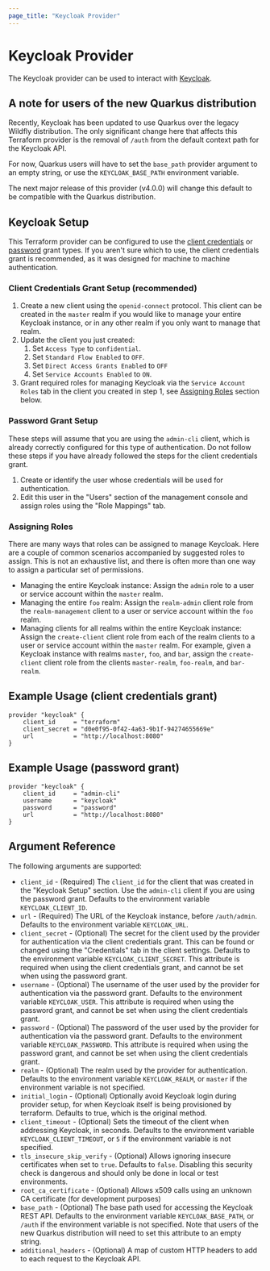 ```yaml
---
page_title: "Keycloak Provider"
---
```


# Keycloak Provider

The Keycloak provider can be used to interact with [Keycloak](https://www.keycloak.org/).

## A note for users of the new Quarkus distribution

Recently, Keycloak has been updated to use Quarkus over the legacy Wildfly distribution. The only significant change here
that affects this Terraform provider is the removal of `/auth` from the default context path for the Keycloak API.

For now, Quarkus users will have to set the `base_path` provider argument to an empty string, or use the `KEYCLOAK_BASE_PATH`
environment variable.

The next major release of this provider (v4.0.0) will change this default to be compatible with the Quarkus distribution.

## Keycloak Setup

This Terraform provider can be configured to use the [client credentials](https://www.oauth.com/oauth2-servers/access-tokens/client-credentials/)
or [password](https://www.oauth.com/oauth2-servers/access-tokens/password-grant/) grant types. If you aren't
sure which to use, the client credentials grant is recommended, as it was designed for machine to machine authentication.

### Client Credentials Grant Setup (recommended)

1. Create a new client using the `openid-connect` protocol. This client can be created in the `master` realm if you would
like to manage your entire Keycloak instance, or in any other realm if you only want to manage that realm.
1. Update the client you just created:
    1. Set `Access Type` to `confidential`.
    1. Set `Standard Flow Enabled` to `OFF`.
    1. Set `Direct Access Grants Enabled` to `OFF`
    1. Set `Service Accounts Enabled` to `ON`.
1. Grant required roles for managing Keycloak via the `Service Account Roles` tab in the client you created in step 1, see [Assigning Roles](#assigning-roles) section below.

### Password Grant Setup

These steps will assume that you are using the `admin-cli` client, which is already correctly configured for this type
of authentication. Do not follow these steps if you have already followed the steps for the client credentials grant.

1. Create or identify the user whose credentials will be used for authentication.
1. Edit this user in the "Users" section of the management console and assign roles using the "Role Mappings" tab.

### Assigning Roles

There are many ways that roles can be assigned to manage Keycloak. Here are a couple of common scenarios accompanied
by suggested roles to assign. This is not an exhaustive list, and there is often more than one way to assign a particular set
of permissions.

- Managing the entire Keycloak instance: Assign the `admin` role to a user or service account within the `master` realm.
- Managing the entire `foo` realm: Assign the `realm-admin` client role from the `realm-management` client to a user or service
account within the `foo` realm.
- Managing clients for all realms within the entire Keycloak instance: Assign the `create-client` client role from each of
the realm clients to a user or service account within the `master` realm. For example, given a Keycloak instance with realms
`master`, `foo`, and `bar`, assign the `create-client` client role from the clients `master-realm`, `foo-realm`, and `bar-realm`.

## Example Usage (client credentials grant)

```hcl
provider "keycloak" {
	client_id     = "terraform"
	client_secret = "d0e0f95-0f42-4a63-9b1f-94274655669e"
	url           = "http://localhost:8080"
}
```

## Example Usage (password grant)

```hcl
provider "keycloak" {
	client_id     = "admin-cli"
	username      = "keycloak"
	password      = "password"
	url           = "http://localhost:8080"
}
```

## Argument Reference

The following arguments are supported:

- `client_id` - (Required) The `client_id` for the client that was created in the "Keycloak Setup" section. Use the `admin-cli` client if you are using the password grant. Defaults to the environment variable `KEYCLOAK_CLIENT_ID`.
- `url` - (Required) The URL of the Keycloak instance, before `/auth/admin`. Defaults to the environment variable `KEYCLOAK_URL`.
- `client_secret` - (Optional) The secret for the client used by the provider for authentication via the client credentials grant. This can be found or changed using the "Credentials" tab in the client settings. Defaults to the environment variable `KEYCLOAK_CLIENT_SECRET`. This attribute is required when using the client credentials grant, and cannot be set when using the password grant.
- `username` - (Optional) The username of the user used by the provider for authentication via the password grant. Defaults to the environment variable `KEYCLOAK_USER`. This attribute is required when using the password grant, and cannot be set when using the client credentials grant.
- `password` - (Optional) The password of the user used by the provider for authentication via the password grant. Defaults to the environment variable `KEYCLOAK_PASSWORD`. This attribute is required when using the password grant, and cannot be set when using the client credentials grant.
- `realm` - (Optional) The realm used by the provider for authentication. Defaults to the environment variable `KEYCLOAK_REALM`, or `master` if the environment variable is not specified.
- `initial_login` - (Optional) Optionally avoid Keycloak login during provider setup, for when Keycloak itself is being provisioned by terraform. Defaults to true, which is the original method.
- `client_timeout` - (Optional) Sets the timeout of the client when addressing Keycloak, in seconds. Defaults to the environment variable `KEYCLOAK_CLIENT_TIMEOUT`, or `5` if the environment variable is not specified.
- `tls_insecure_skip_verify` - (Optional) Allows ignoring insecure certificates when set to `true`. Defaults to `false`. Disabling this security check is dangerous and should only be done in local or test environments.
- `root_ca_certificate` - (Optional) Allows x509 calls using an unknown CA certificate (for development purposes)
- `base_path` - (Optional) The base path used for accessing the Keycloak REST API.  Defaults to the environment variable `KEYCLOAK_BASE_PATH`, or `/auth` if the environment variable is not specified. Note that users of the new Quarkus distribution will need to set this attribute to an empty string.
- `additional_headers` - (Optional) A map of custom HTTP headers to add to each request to the Keycloak API.
